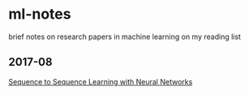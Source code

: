 # ml-notes
brief notes on research papers in machine learning on my reading list

## 2017-08 
[Sequence to Sequence Learning with Neural Networks](https://github.com/Vatshank/ml-notes/blob/master/papers/seq2seq.md)
